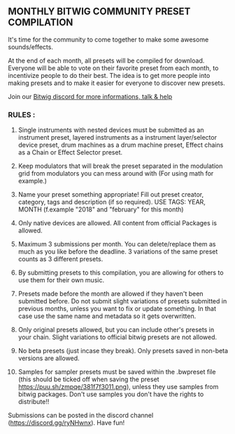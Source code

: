 ## MONTHLY BITWIG COMMUNITY PRESET COMPILATION

It's time for the community to come together to make some awesome sounds/effects.

At the end of each month, all presets will be compiled for download. Everyone will be able to vote on their favorite preset from each month, to incentivize people to do their best. The idea is to get more people into making presets and to make it easier for everyone to discover new presets.

Join our [Bitwig discord for more informations, talk & help](https://discord.gg/0g2ZPafIN3eWParf)

### RULES : ### 

1. Single instruments with nested devices must be submitted as an instrument preset, layered instruments as a instrument layer/selector device preset, drum machines as a drum machine preset, Effect chains as a Chain or Effect Selector preset. 

2. Keep modulators that will break the preset separated in the modulation grid from modulators you can mess around with (For using math for example.) 

3. Name your preset something appropriate! Fill out preset creator, category, tags and description (if so required). USE TAGS: YEAR, MONTH (f.example "2018" and "february" for this month)

4. Only native devices are allowed. All content from official Packages is allowed. 

5. Maximum 3 submissions per month. You can delete/replace them as much as you like before the deadline. 3 variations of the same preset counts as 3 different presets. 

6. By submitting presets to this compilation, you are allowing for others to use them for their own music. 

7. Presets made before the month are allowed if they haven't been submitted before. Do not submit slight variations of presets submitted in previous months, unless you want to fix or update something. In that case use the same name and metadata so it gets overwritten.

8. Only original presets allowed, but you can include other's presets in your chain. Slight variations to official bitwig presets are not allowed.

9. No beta presets (just incase they break). Only presets saved in non-beta versions are allowed.

10. Samples for sampler presets must be saved within the .bwpreset file (this should be ticked off when saving the preset https://puu.sh/zmpqe/381f7f3011.png), unless they use samples from bitwig packages. Don't use samples you don't have the rights to distribute!!

Submissions can be posted in the discord channel (https://discord.gg/ryNHwnx). Have fun!
